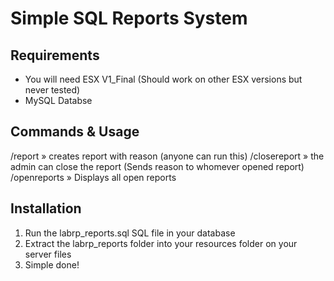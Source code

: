 # Simple SQL Reports System

## Requirements
* You will need ESX V1_Final (Should work on other ESX versions but never tested)
* MySQL Databse

## Commands & Usage
/report <Reason> » creates report with reason (anyone can run this)
/closereport <Report ID> <Reason> » the admin can close the report (Sends reason to whomever opened report) 
/openreports » Displays all open reports 
  
## Installation 
1) Run the labrp_reports.sql SQL file in your database
2) Extract the labrp_reports folder into your resources folder on your server files
3) Simple done!
